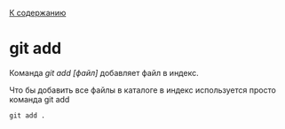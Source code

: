 [К содержанию](readme.md)

# git add
Команда *git add *[файл]** добавляет файл в индекс.

Что бы добавить все файлы в каталоге в индекс используется просто команда git add

```bash=
git add .
```
